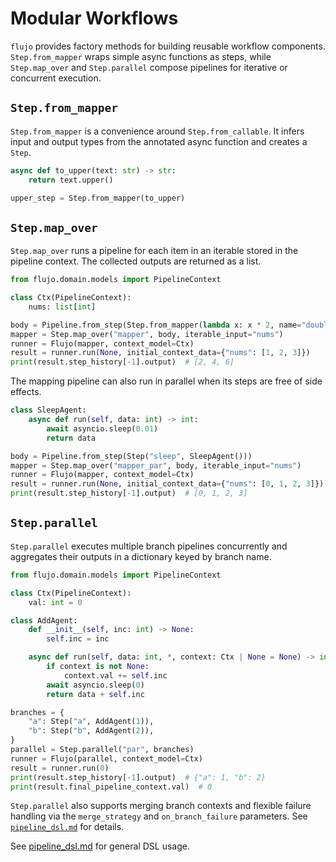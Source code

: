 # Modular Workflows

`flujo` provides factory methods for building reusable workflow components. `Step.from_mapper` wraps simple async functions as steps, while `Step.map_over` and `Step.parallel` compose pipelines for iterative or concurrent execution.

## `Step.from_mapper`

`Step.from_mapper` is a convenience around `Step.from_callable`. It infers input and output types from the annotated async function and creates a `Step`.

```python
async def to_upper(text: str) -> str:
    return text.upper()

upper_step = Step.from_mapper(to_upper)
```

## `Step.map_over`

`Step.map_over` runs a pipeline for each item in an iterable stored in the pipeline context. The collected outputs are returned as a list.

```python
from flujo.domain.models import PipelineContext

class Ctx(PipelineContext):
    nums: list[int]

body = Pipeline.from_step(Step.from_mapper(lambda x: x * 2, name="double"))
mapper = Step.map_over("mapper", body, iterable_input="nums")
runner = Flujo(mapper, context_model=Ctx)
result = runner.run(None, initial_context_data={"nums": [1, 2, 3]})
print(result.step_history[-1].output)  # [2, 4, 6]
```

The mapping pipeline can also run in parallel when its steps are free of side effects.

```python
class SleepAgent:
    async def run(self, data: int) -> int:
        await asyncio.sleep(0.01)
        return data

body = Pipeline.from_step(Step("sleep", SleepAgent()))
mapper = Step.map_over("mapper_par", body, iterable_input="nums")
runner = Flujo(mapper, context_model=Ctx)
result = runner.run(None, initial_context_data={"nums": [0, 1, 2, 3]})
print(result.step_history[-1].output)  # [0, 1, 2, 3]
```

## `Step.parallel`

`Step.parallel` executes multiple branch pipelines concurrently and aggregates their outputs in a dictionary keyed by branch name.

```python
from flujo.domain.models import PipelineContext

class Ctx(PipelineContext):
    val: int = 0

class AddAgent:
    def __init__(self, inc: int) -> None:
        self.inc = inc

    async def run(self, data: int, *, context: Ctx | None = None) -> int:
        if context is not None:
            context.val += self.inc
        await asyncio.sleep(0)
        return data + self.inc

branches = {
    "a": Step("a", AddAgent(1)),
    "b": Step("b", AddAgent(2)),
}
parallel = Step.parallel("par", branches)
runner = Flujo(parallel, context_model=Ctx)
result = runner.run(0)
print(result.step_history[-1].output)  # {"a": 1, "b": 2}
print(result.final_pipeline_context.val)  # 0
```

`Step.parallel` also supports merging branch contexts and flexible failure
handling via the `merge_strategy` and `on_branch_failure` parameters. See
[`pipeline_dsl.md`](pipeline_dsl.md) for details.

See [pipeline_dsl.md](pipeline_dsl.md) for general DSL usage.
